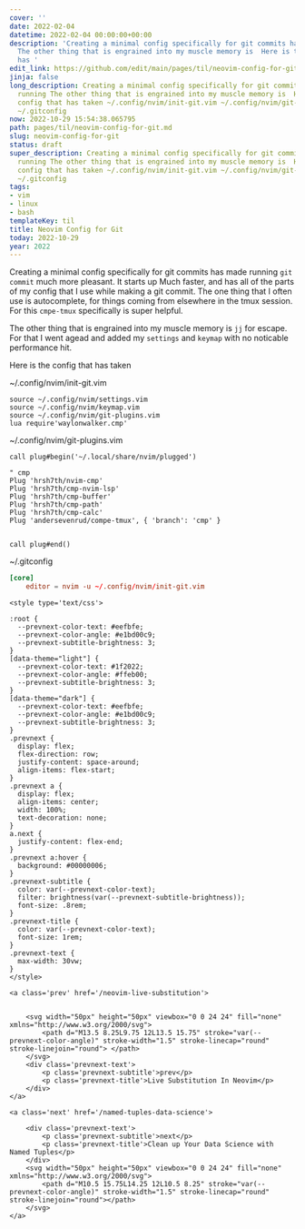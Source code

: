 ```yaml
---
cover: ''
date: 2022-02-04
datetime: 2022-02-04 00:00:00+00:00
description: 'Creating a minimal config specifically for git commits has made running
  The other thing that is engrained into my muscle memory is  Here is the config that
  has '
edit_link: https://github.com/edit/main/pages/til/neovim-config-for-git.md
jinja: false
long_description: Creating a minimal config specifically for git commits has made
  running The other thing that is engrained into my muscle memory is  Here is the
  config that has taken ~/.config/nvim/init-git.vim ~/.config/nvim/git-plugins.vim
  ~/.gitconfig
now: 2022-10-29 15:54:38.065795
path: pages/til/neovim-config-for-git.md
slug: neovim-config-for-git
status: draft
super_description: Creating a minimal config specifically for git commits has made
  running The other thing that is engrained into my muscle memory is  Here is the
  config that has taken ~/.config/nvim/init-git.vim ~/.config/nvim/git-plugins.vim
  ~/.gitconfig
tags:
- vim
- linux
- bash
templateKey: til
title: Neovim Config for Git
today: 2022-10-29
year: 2022
---
```


Creating a minimal config specifically for git commits has made running
`git commit` much more pleasant.  It starts up Much faster, and has all
of the parts of my config that I use while making a git commit.  The one
thing that I often use is autocomplete, for things coming from elsewhere
in the tmux session.  For this `cmpe-tmux` specifically is super
helpful.

The other thing that is engrained into my muscle memory is `jj`
for escape.  For that I went agead and added my `settings` and `keymap`
with no noticable performance hit.

Here is the config that has taken


~/.config/nvim/init-git.vim

``` vim
source ~/.config/nvim/settings.vim
source ~/.config/nvim/keymap.vim
source ~/.config/nvim/git-plugins.vim
lua require'waylonwalker.cmp'
```

~/.config/nvim/git-plugins.vim

``` vim
call plug#begin('~/.local/share/nvim/plugged')

" cmp
Plug 'hrsh7th/nvim-cmp'
Plug 'hrsh7th/cmp-nvim-lsp'
Plug 'hrsh7th/cmp-buffer'
Plug 'hrsh7th/cmp-path'
Plug 'hrsh7th/cmp-calc'
Plug 'andersevenrud/compe-tmux', { 'branch': 'cmp' }


call plug#end()
```

~/.gitconfig

``` toml
[core]
    editor = nvim -u ~/.config/nvim/init-git.vim
```
<div class='prevnext'>

    <style type='text/css'>

    :root {
      --prevnext-color-text: #eefbfe;
      --prevnext-color-angle: #e1bd00c9;
      --prevnext-subtitle-brightness: 3;
    }
    [data-theme="light"] {
      --prevnext-color-text: #1f2022;
      --prevnext-color-angle: #ffeb00;
      --prevnext-subtitle-brightness: 3;
    }
    [data-theme="dark"] {
      --prevnext-color-text: #eefbfe;
      --prevnext-color-angle: #e1bd00c9;
      --prevnext-subtitle-brightness: 3;
    }
    .prevnext {
      display: flex;
      flex-direction: row;
      justify-content: space-around;
      align-items: flex-start;
    }
    .prevnext a {
      display: flex;
      align-items: center;
      width: 100%;
      text-decoration: none;
    }
    a.next {
      justify-content: flex-end;
    }
    .prevnext a:hover {
      background: #00000006;
    }
    .prevnext-subtitle {
      color: var(--prevnext-color-text);
      filter: brightness(var(--prevnext-subtitle-brightness));
      font-size: .8rem;
    }
    .prevnext-title {
      color: var(--prevnext-color-text);
      font-size: 1rem;
    }
    .prevnext-text {
      max-width: 30vw;
    }
    </style>
    
    <a class='prev' href='/neovim-live-substitution'>
    

        <svg width="50px" height="50px" viewbox="0 0 24 24" fill="none" xmlns="http://www.w3.org/2000/svg">
            <path d="M13.5 8.25L9.75 12L13.5 15.75" stroke="var(--prevnext-color-angle)" stroke-width="1.5" stroke-linecap="round" stroke-linejoin="round"> </path>
        </svg>
        <div class='prevnext-text'>
            <p class='prevnext-subtitle'>prev</p>
            <p class='prevnext-title'>Live Substitution In Neovim</p>
        </div>
    </a>
    
    <a class='next' href='/named-tuples-data-science'>
    
        <div class='prevnext-text'>
            <p class='prevnext-subtitle'>next</p>
            <p class='prevnext-title'>Clean up Your Data Science with Named Tuples</p>
        </div>
        <svg width="50px" height="50px" viewbox="0 0 24 24" fill="none" xmlns="http://www.w3.org/2000/svg">
            <path d="M10.5 15.75L14.25 12L10.5 8.25" stroke="var(--prevnext-color-angle)" stroke-width="1.5" stroke-linecap="round" stroke-linejoin="round"></path>
        </svg>
    </a>
  </div>